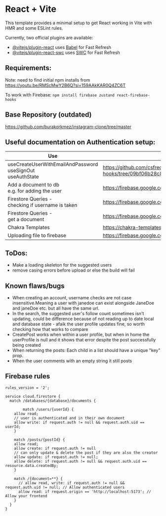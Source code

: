 # React + Vite

This template provides a minimal setup to get React working in Vite with HMR and some ESLint rules.

Currently, two official plugins are available:

- [@vitejs/plugin-react](https://github.com/vitejs/vite-plugin-react/blob/main/packages/plugin-react/README.md) uses [Babel](https://babeljs.io/) for Fast Refresh
- [@vitejs/plugin-react-swc](https://github.com/vitejs/vite-plugin-react-swc) uses [SWC](https://swc.rs/) for Fast Refresh


## Requirements: 

Note: need to find initial npm installs from https://youtu.be/RMScMwY2B6Q?si=159AAkKAR0Q4ZC6T

To work with Firebase:
`npm install firebase zustand react-firebase-hooks`

## Base Repository (outdated)
https://github.com/burakorkmez/instagram-clone/tree/master

## Useful documentation on Authentication setup:

|Use|url|
|--|--|
|useCreateUserWithEmailAndPassword<br> useSignOut<br>useAuthState |https://github.com/csfrequency/react-firebase-hooks/tree/09bf06b28c82b4c3c1beabb1b32a8007232ed045/auth|
|Add a document to db <br> e.g. for adding the user|https://firebase.google.com/docs/firestore/manage-data/add-data|
|Firestore Queries -<br> checking if username is taken |https://firebase.google.com/docs/firestore/query-data/queries|
|Firestore Queries -<br> get a document |https://firebase.google.com/docs/firestore/query-data/get-data|
|Chakra Templates|https://chakra-templates.vercel.app/forms/authentication|
|Uploading file to firebase|https://firebase.google.com/docs/storage/web/upload-files|

## ToDos:
* Make a loading skeleton for the suggested users
* remove casing errors before upload or else the build will fail

## Known flaws/bugs
* When creating an account, username checks are not case insensitive.Meaning a user with janedoe can exist alongside JaneDoe and janeDoe etc. but all have the same url.
* In the search, the suggested user's follow count sometimes isn't updating, could be difference because of not reading up to date local and database state - afaik the user profile updates fine, so worth checking how that works to compare
* CreatePost works when within a user profile, but when in home the userProfile is null and it shows that error despite the post successfully being created
* When returning the posts: Each child in a list should have a unique "key" prop.
* When the user comments with an empty string it still posts

## Firebase rules

```
rules_version = '2';

service cloud.firestore {
  match /databases/{database}/documents {

		match /users/{userId} {
    allow read;
    // user is authenticated and in their own document
    allow write: if request.auth != null && request.auth.uid == userId;
    }
    
    match /posts/{postId} {
    allow read;
    allow create: if request.auth != null
    // can only update & delete the post if they are also the creator
    allow update: if request.auth != null;
    allow delete: if request.auth != null && request.auth.uid == resource.data.createdBy;
    }

    match /{document=**} {
      // allow read, write: if request.auth != null && request.auth.uid != null; // Allow authenticated users
      allow read: if request.origin == 'http://localhost:5173'; // Allow your frontend
    }
  }
}
```